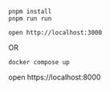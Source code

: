 ```
pnpm install
pnpm run run
```

```
open http://localhost:3000
```

OR

```
docker compose up
```

open https://localhost:8000

